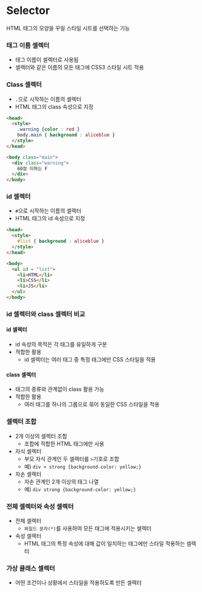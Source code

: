 Selector
===
HTML 태그의 모양을 꾸밀 스타일 시트를 선택하는 기능

### 태그 이름 셀렉터
- 태그 이름이 셀렉터로 사용됨
- 셀렉터와 같은 이름의 모든 태그에 CSS3 스타일 시트 적용

### Class 셀렉터
- `.`으로 시작하는 이름의 셀렉터
- HTML 태그의 class 속성으로 지정

```HTML
<head>
  <style>
    .warning {color : red }
    body.main { background : aliceblue }
  </style>
</head>

<body class="main">
  <div class="warning">
    60점 이하는 F
  </div>
</body>
```

### id 셀렉터
- `#`으로 시작하는 이름의 셀렉터
- HTML 태그의 id 속성으로 지정

```HTML
<head>
  <style>
    #list { background : aliceblue }
  </style>
</head>

<body>
  <ul id = "list">
    <li>HTML</li>
    <li>CSS</li>
    <li>JS</li>
  </ul>
</body>
```

### id 셀렉터와 class 셀렉터 비교
#### id 셀렉터
- id 속성의 목적은 각 태그를 유일하게 구분
- 적합한 활용
    - id 셀렉터는 여러 태그 중 특정 태그에만 CSS 스타일을 적용
#### class 셀렉터
- 태그의 종류와 관계없이 class 활용 가능
- 적합한 활용
  - 여러 태그를 하나의 그룹으로 묶어 동일한 CSS 스타일을 적용

### 셀렉터 조합
- 2개 이상의 셀렉터 조합
  - 조합에 적합한 HTML 태그에만 사용
- 자식 셀렉터
  - 부모 자식 관계인 두 셀렉터를 `>`기호로 조합
  - 예) `div > strong {background-color: yellow;}`
- 자손 셀렉터
  - 자손 관계인 2개 이상의 태그 나열
  - 예) `div strong {background-color: yellow;}`

### 전체 셀렉터와 속성 셀렉터
- 전체 셀렉터
  - `와일드 문자(*)`를 사용하여 모든 태그에 적용시키는 셀렉터
- 속성 셀렉터
  - HTML 태그의 특정 속성에 대해 값이 일치하는 태그에만 스타일 적용하는 셀렉터

### 가상 클래스 셀렉터
- 어떤 조건이나 상황에서 스타일을 적용하도록 만든 셀렉터
